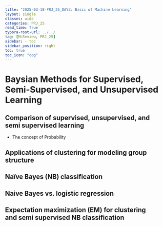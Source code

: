 ```yaml
---
title: "2025-03-18-PRJ_25_DAY3: Basic of Machine Learning"
layout: single
classes: wide
categories: PRJ_25
read_time: True
typora-root-url: ../../
tag: [MLReview, PRJ_25]
sidebar: - toc
sidebar_position: right
toc: true
toc_icon: "cog"
---
```


# Baysian Methods for Supervised, Semi-Supervised, and Unsupervised Learning

## Comparison of supervised, unsupervised, and semi supervised learning
   - The concept of Probability
       
## Applications of clustering for modeling group structure

## Naïve Bayes (NB) classification

## Naive Bayes vs. logistic regression

## Expectation maximization (EM) for clustering and semi supervised NB classification
